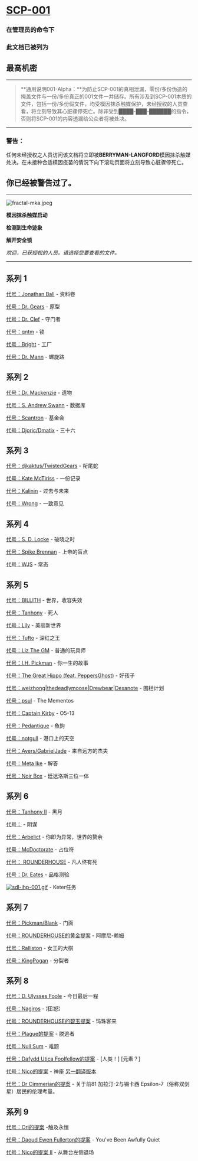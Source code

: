 # [SCP-001](https://scp-wiki-cn.wikidot.com/scp-001)

### 在管理员的命令下

### 此文档已被列为

## 最高机密

------

> **通用说明001-Alpha：**为防止SCP-001的真相泄漏，零份/多份伪造的掩盖文件与一份/多份真正的001文件一并储存。所有涉及到SCP-001本质的文件，包括一份/多份假文件，均受模因抹杀触媒保护，未经授权的人员查看，将立刻导致其心脏骤停死亡。除非受到████-███-██████的指令，否则将SCP-001的内容透漏给公众者将被处决。

------

### 警告：

任何未经授权之人员访问该文档将立即被**BERRYMAN-LANGFORD**模因抹杀触媒处决。在未接种合适模因疫苗的情況下向下滚动页面将立刻导致心脏骤停死亡。

## 你已经被警告过了。

------























































































































































































































































![fractal-mka.jpeg](https://cdn.jsdelivr.net/gh/HOG-StarWatch/MyImgBed@master/scp-series/fractal-mka.jpg)

**模因抹杀触媒启动**

**检测到生命迹象**

**解开安全锁**

*欢迎，已获授权的人员。请选择您要查看的文件。*

------

## 系列 1

[代号：Jonathan Ball](https://scp-wiki-cn.wikidot.com/jonathan-ball-s-proposal) - 资料卷

[代号：Dr. Gears](https://scp-wiki-cn.wikidot.com/dr-gears-s-proposal) - 原型

[代号：Dr. Clef](https://scp-wiki-cn.wikidot.com/dr-clef-s-proposal) - 守门者

[代号：qntm](https://scp-wiki-cn.wikidot.com/qntm-s-proposal) - 锁

[代号：Bright](https://scp-wiki-cn.wikidot.com/scp-001-o5) - 工厂

[代号：Dr. Mann](https://scp-wiki-cn.wikidot.com/dr-manns-proposal) - 螺旋路

## 系列 2

[代号：Dr. Mackenzie](https://scp-wiki-cn.wikidot.com/mackenzie-s-proposal) - 遗物

[代号：S. Andrew Swann](https://scp-wiki-cn.wikidot.com/sandrewswann-s-proposal) - 数据库

[代号：Scantron](https://scp-wiki-cn.wikidot.com/scantron-s-proposal) - 基金会

[代号：Djoric/Dmatix](https://scp-wiki-cn.wikidot.com/djoric-dmatix-proposal) - 三十六

## 系列 3

[代号：djkaktus/TwistedGears](https://scp-wiki-cn.wikidot.com/ouroboros) - 衔尾蛇

[代号：Kate McTiriss](https://scp-wiki-cn.wikidot.com/kate-mctiriss-s-proposal) - 一份记录

[代号：Kalinin](https://scp-wiki-cn.wikidot.com/kalinins-proposal) - 过去与未来

[代号：Wrong](https://scp-wiki-cn.wikidot.com/wrong-proposal) - 一致意见

## 系列 4

[代号：S. D. Locke](https://scp-wiki-cn.wikidot.com/shaggydredlocks-proposal) - 破晓之时

[代号：Spike Brennan](https://scp-wiki-cn.wikidot.com/spikebrennan-s-proposal) - 上帝的盲点

[代号：WJS](https://scp-wiki-cn.wikidot.com/wjs-proposal) - 常态

## 系列 5

[代号：BILLITH](https://scp-wiki-cn.wikidot.com/billiths-proposal) - 世界，收容失效

[代号：Tanhony](https://scp-wiki-cn.wikidot.com/tanhony-s-proposal) - 死人

[代号：Lily](https://scp-wiki-cn.wikidot.com/lily-s-proposal) - 美丽新世界

[代号：Tufto](https://scp-wiki-cn.wikidot.com/tuftos-proposal) - 深红之王

[代号：Liz The GM](https://scp-wiki-cn.wikidot.com/liz-the-gm-s-proposal) - 普通的玩具师

[代号：I.H. Pickman](https://scp-wiki-cn.wikidot.com/i-h-p-proposal) - 你一生的故事

[代号：The Great Hippo (feat. PeppersGhost)](https://scp-wiki-cn.wikidot.com/scp-001-ex) - 好孩子

[代号：weizhong|thedeadlymoose|Drewbear|Dexanote](https://scp-wiki-cn.wikidot.com/wmdd-s-proposal) - 围栏计划

[代号：psul](https://scp-wiki-cn.wikidot.com/psul-001) - The Mementos

[代号：Captain Kirby](https://scp-wiki-cn.wikidot.com/captain-kirby-s-proposal) - O5-13

[代号：Pedantique](https://scp-wiki-cn.wikidot.com/pedantique-s-proposal) - 魚鉤

[代号：notgull](https://scp-wiki-cn.wikidot.com/not-a-seagull-proposal) - 港口上的天空

[代号：Ayers/GabrielJade](https://scp-wiki-cn.wikidot.com/old:ayers-gabriel-jade-proposal) - 来自远方的杰夫

[代号：Meta Ike](https://scp-wiki-cn.wikidot.com/jack-ike-s-proposal-i) - 解答

[代号：Noir Box](https://scp-wiki-cn.wikidot.com/jack-ike-s-proposal-ii) - 廷达洛斯三位一体

## 系列 6

[代号：Tanhony II](https://scp-wiki-cn.wikidot.com/tanhony-s-proposal-ii) - 黑月

[代号：](https://scp-wiki-cn.wikidot.com/roget-s-conspiracy-theory-for-scp-001) - 阴谋

[代号：Arbelict](https://scp-wiki-cn.wikidot.com/swelling-of-the-worlds) - 你即为异常，世界的赘余

[代号：McDoctorate](https://scp-wiki-cn.wikidot.com/mcdoctorate-s-proposal) - 占位符

[代号： ROUNDERHOUSE](https://scp-wiki-cn.wikidot.com/rounderhouse-proposal) - 凡人终有死

[代号：Dr. Eates](https://scp-wiki-cn.wikidot.com/manymeats-proposal) - 品格测验

[![sdl-ihp-001.gif](https://cdn.jsdelivr.net/gh/HOG-StarWatch/MyImgBed@master/scp-series/sdl-ihp-001.gif)](https://scp-wiki-cn.wikidot.com/keter-duty) - Keter任务

## 系列 7

[代号：Pickman/Blank](https://scp-wiki-cn.wikidot.com/pickman-blank-proposal) - 门面

[代号：ROUNDERHOUSE的黄金提案](https://scp-wiki-cn.wikidot.com/rounderhouse-gold-proposal) - 阿摩尼-赖姆

[代号：Ralliston](https://scp-wiki-cn.wikidot.com/ralliston-s-proposal) - 女王的大棋

[代号：KingPogan](https://scp-wiki-cn.wikidot.com/old:king-pogan-s-proposal) - 分裂者

## 系列 8

[代号：D. Ulysses Foole](https://scp-wiki-cn.wikidot.com/dyfscp-001) - 今日最后一程

[代号：Nagiros](https://scp-wiki-cn.wikidot.com/nagiros-proposal) - ¦狂¦怒¦

[代号：ROUNDERHOUSE的碧玉提案](https://scp-wiki-cn.wikidot.com/rounderhouse-jade-proposal) - 玛珠客来

[代号：Plague的提案](https://scp-wiki-cn.wikidot.com/plague-s-proposal) - 脱逃者

[代号：Null Sum](https://scp-wiki-cn.wikidot.com/jack-ike-s-proposal-iv) - 难题

[代号：Dafydd Utica Foolfellow的提案](https://scp-wiki-cn.wikidot.com/dyfscp0012) - [人类！] [元素？]

[代号：Nico的提案](https://scp-wiki-cn.wikidot.com/nico-proposal) - 神座 [另一翻译版本](https://scp-wiki-cn.wikidot.com/alt:nico-proposal)

[代号：Dr Cimmerian的提案](https://scp-wiki-cn.wikidot.com/dr-cimmerian-s-proposal) - 关于前81 加拉汀-2与锡卡西 Epsilon-7（俗称双剑星）居民的伦理考量。

## 系列 9

[代号：Ori的提案](https://scp-wiki-cn.wikidot.com/oris-proposal) -触及永恒

[代号：Daoud Ewen Fullerton的提案](https://scp-wiki-cn.wikidot.com/dyfscp0013) - You've Been Awfully Quiet

[代号：Nico的提案 II](https://scp-wiki-cn.wikidot.com/nicos-proposal-ii) - 从舞台左侧退场